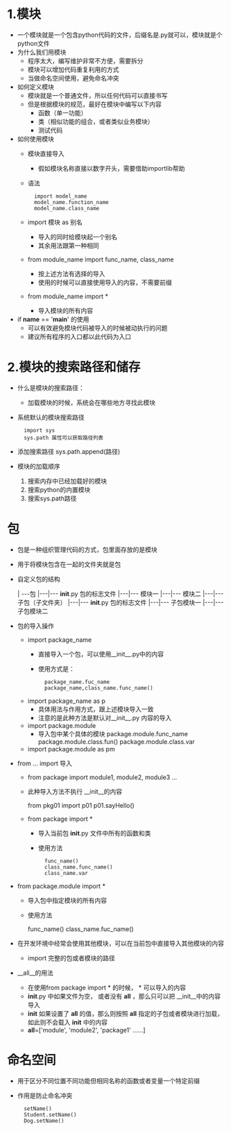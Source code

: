 # 1.模块
- 一个模块就是一个包含python代码的文件，后缀名是.py就可以，模块就是个python文件
- 为什么我们用模块
    - 程序太大，编写维护非常不方便，需要拆分
    - 模块可以增加代码重复利用的方式
    - 当做命名空间使用，避免命名冲突
- 如何定义模块
    - 模块就是一个普通文件，所以任何代码可以直接书写
    - 但是根据模块的规范，最好在模块中编写以下内容
        - 函数（单一功能）
        - 类（相似功能的组合，或者类似业务模块）
        - 测试代码
- 如何使用模块
    - 模块直接导入
        - 假如模块名称直接以数字开头，需要借助importlib帮助
    - 语法
            
            import model_name
            model_name.function_name
            model_name.class_name
    - import 模块 as 别名
        - 导入的同时给模块起一个别名
        - 其余用法跟第一种相同
    - from module_name import func_name, class_name
        - 按上述方法有选择的导入
        - 使用的时候可以直接使用导入的内容，不需要前缀
    - from module_name import *
        - 导入模块的所有内容
- if __name__ == '__main__' 的使用
    - 可以有效避免模块代码被导入的时候被动执行的问题
    - 建议所有程序的入口都以此代码为入口
    
# 2.模块的搜索路径和储存
- 什么是模块的搜索路径：
    - 加载模块的时候，系统会在哪些地方寻找此模块
- 系统默认的模块搜索路径
        
        import sys
        sys.path 属性可以获取路径列表
- 添加搜索路径
    sys.path.append(路径)
- 模块的加载顺序
    1. 搜索内存中已经加载好的模块
    2. 搜索python的内置模块
    3. 搜索sys.path路径
    
# 包
- 包是一种组织管理代码的方式，包里面存放的是模块
- 用于将模块包含在一起的文件夹就是包
- 自定义包的结构

    | ---包
    |---|--- __init__.py 包的标志文件
    |---|--- 模块一
    |---|--- 模块二
    |---|--- 子包（子文件夹）
    |---|--- __init__.py 包的标志文件
    |---|--- 子包模块一
    |---|--- 子包模块二
    
- 包的导入操作
    - import package_name
        - 直接导入一个包，可以使用__init__.py中的内容
        - 使用方式是：
            
                package_name.fuc_name
                package_name,class_name.func_name()
    - import package_name as p
        - 具体用法与作用方式，跟上述模块导入一致
        - 注意的是此种方法是默认对__init__.py 内容的导入
    - import package.module
        - 导入包中某个具体的模块
                package.module.func_name
                package.module.class.fun()
                package.module.class.var
    - import package.module as pm
- from ... import 导入
    - from package import module1, module2, module3 ...
    - 此种导入方法不执行 __init__的内容
    
        from pkg01 import p01
        p01.sayHello()
    - from package import *
        - 导入当前包 __init__.py 文件中所有的函数和类
        - 使用方法
                
                func_name()
                class_name.func_name()
                class_name.var
- from package.module import *
    - 导入包中指定模块的所有内容
    - 使用方法
    
        func_name()
        class_name.fuc_name()
- 在开发环境中经常会使用其他模块，可以在当前包中直接导入其他模块的内容
    - import 完整的包或者模块的路径
    
- __all__的用法
    - 在使用from package import * 的时候， * 可以导入的内容
    - __init__.py 中如果文件为空， 或者没有 __all__ ，那么只可以把 __init__中的内容导入
    - __init__ 如果设置了 __all__ 的值，那么则按照 __all__ 指定的子包或者模块进行加载，如此则不会载入 __init__ 中的内容
    - __all__=['module', 'module2', 'package1' ......]
    
# 命名空间
- 用于区分不同位置不同功能但相同名称的函数或者变量一个特定前缀
- 作用是防止命名冲突
        
        setName()
        Student.setName()
        Dog.setName()
    
